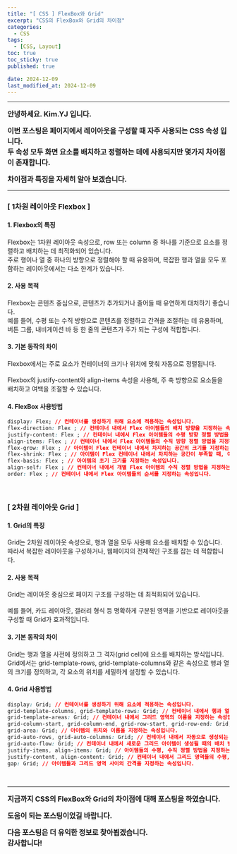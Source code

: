 ```yaml
---
title: "[ CSS ] FlexBox와 Grid"
excerpt: "CSS의 FlexBox와 Grid의 차이점"
categories:
  - CSS
tags:
  - [CSS, Layout]
toc: true
toc_sticky: true
published: true

date: 2024-12-09
last_modified_at: 2024-12-09
---
```


---

<span style='font-size:1rem'>**안녕하세요. Kim.YJ 입니다.**</span>

<span style='font-size:1rem'>**이번 포스팅은 페이지에서 레이아웃을 구성할 때 자주 사용되는 CSS 속성 입니다. <br>
두 속성 모두 화면 요소를 배치하고 정렬하는 데에 사용되지만 몇가지 차이점이 존재합니다.** </span>

<span style='font-size:1rem'>**차이점과 특징을 자세히 알아 보겠습니다.**</span>

---

### [ 1차원 레이아웃 Flexbox ] 

#### 1. Flexbox의 특징

Flexbox는 1차원 레이아웃 속성으로, row 또는 column 중 하나를 기준으로 요소를 정렬하고 배치하는 데 최적화되어 있습니다.<br>
주로 행이나 열 중 하나의 방향으로 정렬해야 할 때 유용하며, 복잡한 행과 열을 모두 포함하는 레이아웃에서는 다소 한계가 있습니다.

#### 2. 사용 목적

Flexbox는 콘텐츠 중심으로, 콘텐츠가 추가되거나 줄어들 때 유연하게 대처하기 좋습니다. <br> 
예를 들어, 수평 또는 수직 방향으로 콘텐츠를 정렬하고 간격을 조절하는 데 유용하며, 버튼 그룹, 내비게이션 바 등 한 줄의 콘텐츠가 주가 되는 구성에 적합합니다.

#### 3. 기본 동작의 차이

Flexbox에서는 주로 요소가 컨테이너의 크기나 위치에 맞춰 자동으로 정렬됩니다. <br>  
Flexbox의 justify-content와 align-items 속성을 사용해, 주 축 방향으로 요소들을 배치하고 여백을 조절할 수 있습니다.

#### 4. FlexBox 사용방법

```css
display: Flex; // 컨테이너를 생성하기 위해 요소에 적용하는 속성입니다. 
flex-direction: Flex ; // 컨테이너 내에서 Flex 아이템들의 배치 방향을 지정하는 속성입니다. 
justify-content: Flex ; // 컨테이너 내에서 Flex 아이템들의 수평 방향 정렬 방법을 지정하는 속성입니다. 
align-items: Flex ; // 컨테이너 내에서 Flex 아이템들의 수직 방향 정렬 방법을 지정하는 속성입니다. 
flex-grow: Flex ; // 아이템이 Flex 컨테이너 내에서 차지하는 공간의 크기를 지정하는 속성입니다.
flex-shrink: Flex ; // 아이템이 Flex 컨테이너 내에서 차지하는 공간이 부족할 때, 아이템의 크기를 줄이는 정도를 지정하는 속성입니다.
flex-basis: Flex ; // 아이템의 초기 크기를 지정하는 속성입니다.
align-self: Flex ; // 컨테이너 내에서 개별 Flex 아이템의 수직 정렬 방법을 지정하는 속성입니다.
order: Flex ; // 컨테이너 내에서 Flex 아이템들의 순서를 지정하는 속성입니다.
```
<br> 

### [ 2차원 레이아웃 Grid ] 

#### 1. Grid의 특징

Grid는 2차원 레이아웃 속성으로, 행과 열을 모두 사용해 요소를 배치할 수 있습니다. <br> 
따라서 복잡한 레이아웃을 구성하거나, 웹페이지의 전체적인 구조를 잡는 데 적합합니다.

#### 2. 사용 목적

Grid는 레이아웃 중심으로 페이지 구조를 구성하는 데 최적화되어 있습니다. <br>  
예를 들어, 카드 레이아웃, 갤러리 형식 등 명확하게 구분된 영역을 기반으로 레이아웃을 구성할 때 Grid가 효과적입니다.

#### 3. 기본 동작의 차이

Grid는 행과 열을 사전에 정의하고 그 격자(grid cell)에 요소를 배치하는 방식입니다. <br> 
Grid에서는 grid-template-rows, grid-template-columns와 같은 속성으로 행과 열의 크기를 정의하고, 각 요소의 위치를 세밀하게 설정할 수 있습니다.

#### 4. Grid 사용방법

```css
display: Grid; // 컨테이너를 생성하기 위해 요소에 적용하는 속성입니다.
grid-template-columns, grid-template-rows: Grid; // 컨테이너 내에서 행과 열의 크기 및 개수를 지정하는 속성입니다.
grid-template-areas: Grid; // 컨테이너 내에서 그리드 영역의 이름을 지정하는 속성입니다.
grid-column-start, grid-column-end, grid-row-start, grid-row-end: Grid; //  아이템의 위치를 지정하는 속성입니다.
grid-area: Grid; // 아이템의 위치와 이름을 지정하는 속성입니다. 
grid-auto-rows, grid-auto-columns: Grid; // 컨테이너 내에서 자동으로 생성되는 행과 열의 크기를 지정하는 속성입니다.
grid-auto-flow: Grid; // 컨테이너 내에서 새로운 그리드 아이템이 생성될 때의 배치 방법을 지정하는 속성입니다.
justify-items, align-items: Grid; // 아이템들의 수평, 수직 정렬 방법을 지정하는 속성입니다.
justify-content, align-content: Grid; // 컨테이너 내에서 그리드 영역들의 수평, 수직 정렬 방법을 지정하는 속성입니다.
gap: Grid; // 아이템들과 그리드 영역 사이의 간격을 지정하는 속성입니다.
```

<br>

---

<span style='font-size:1rem'> **지금까지 CSS의 FlexBox와 Grid의 차이점에 대해 포스팅을 하였습니다.** </span><br>

<span style='font-size:1rem'> **도움이 되는 포스팅이었길 바랍니다.** </span><br>

<span style='font-size:1rem'> **다음 포스팅은 더 유익한 정보로 찾아뵙겠습니다.** </span><br>
<span style='font-size:1rem'> **감사합니다!** </span>
